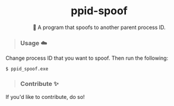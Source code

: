 <div align="center">
  <h1>ppid-spoof</h1>
  <p>📜 A program that spoofs to another parent process ID.</p>
</div>

> ### Usage ☁️
<p>
  Change process ID that you want to spoof. Then run the following:
</p>

```
$ ppid_spoof.exe
```

> ### Contribute ✨
If you'd like to contribute, do so!
